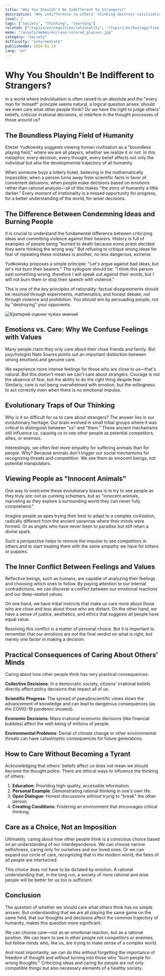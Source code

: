 ```yaml
---
title: "Why You Shouldn't Be Indifferent to Strangers?"
description: "Why indifference to others' thinking destroys civilization: the truth about how your beliefs affect the entire world."
level: 2
tags: ["society", "thinking", "learning"]
related: ["/topics/en/cognition/rationality", "/topics/en/biology/free-will", "/topics/en/society/discrimination", "/topics/en/cognition/cognitive-biases", "/topics/en/society/studing", "/topics/en/biology/behaviorism", "/topics/en/society/problem-list"]
meme: "/assets/memes/en/rose-colored_glasses.jpg"
category: "society"
difficulty: "intermediate"
publishedAt: 2024-01-15
lang: "en"
---
```


# Why You Shouldn't Be Indifferent to Strangers?

In a world where individualism is often raised to an absolute and the "every man for himself" principle seems natural, a logical question arises: should we even care what other people think? Do we have the right to judge others' beliefs, criticize irrational decisions, or interfere in the thought processes of those around us?

## The Boundless Playing Field of Humanity

Eliezer Yudkowsky suggests viewing human civilization as a "boundless playing field," where we are all players, whether we realize it or not. In this metaphor, every decision, every thought, every belief affects not only the individual but also the developmental trajectory of all humanity.

When someone buys a lottery ticket, believing in the mathematically impossible; when a person turns away from scientific facts in favor of convenient delusions; when people make decisions based on emotions rather than rational analysis—all of this makes "the story of humanity a little darker." Every moment of irrationality is a missed opportunity for progress, for a better understanding of the world, for wiser decisions.

## The Difference Between Condemning Ideas and Burning People

It is crucial to understand the fundamental difference between criticizing ideas and committing violence against their bearers. History is full of examples of people being "burned to death because some priest decided they were thinking the wrong way." But refusing to critique wrong ideas for fear of repeating these mistakes is another, no less dangerous, extreme.

Yudkowsky proposes a simple principle: "Let's argue against bad ideas, but let's not burn their bearers." The syllogism should be: "I think this person said something wrong, therefore I will speak out against their words, but I will not burn them or stop their speech with violence."

This is one of the key principles of rationality: factual disagreements should be resolved through experiments, mathematics, and honest debate, not through violence and prohibition. You should win by persuading people, not by "destroying" your opponents.

![Критерий оценки чужих мнений](/assets/memes/Graham_pyramid.jpg)

## Emotions vs. Care: Why We Confuse Feelings with Values

Many people claim they only care about their close friends and family. But psychologist Nate Soares points out an important distinction between strong emotions and genuine care.

We experience more intense feelings for those who are close to us—that's natural. But this doesn't mean we can't care about strangers. Courage is not the absence of fear, but the ability to do the right thing despite fear. Similarly, care is not being overwhelmed with emotion, but the willingness to act correctly even when there is no emotional impulse.

## Evolutionary Traps of Our Thinking

Why is it so difficult for us to care about strangers? The answer lies in our evolutionary heritage. Our brain evolved in small tribal groups where it was critical to distinguish between "us" and "them." These ancient mechanisms still influence us, causing us to see other people as potential competitors, allies, or enemies.

Interestingly, we often feel more empathy for suffering animals than for people. Why? Because animals don't trigger our social mechanisms for recognizing threats and competition. We see them as innocent beings, not potential manipulators.

## Viewing People as "Innocent Animals"

One way to overcome these evolutionary biases is to try to see people as they truly are: not as cunning schemers, but as "innocent animals, marveling as they explore a surrounding world they can never fully comprehend."

Imagine people as apes trying their best to adapt to a complex civilization, radically different from the ancient savannas where their minds were formed. Or as angels who have never been to paradise but still retain a divine spark.

Such a perspective helps to remove the impulse to see competitors in others and to start treating them with the same empathy we have for kittens or puppies.

## The Inner Conflict Between Feelings and Values

Reflective beings, such as humans, are capable of analyzing their feelings and choosing which ones to follow. By paying attention to our internal contradictions, we can discover a conflict between our emotional reactions and our deep-seated values.

On one hand, we have tribal instincts that make us care more about those who are close and less about those who are distant. On the other hand, we have a sense of justice, aesthetics, and ethics that suggests all people have equal value.

Resolving this conflict is a matter of personal choice. But it is important to remember that our emotions are not the final verdict on what is right, but merely one factor in making a decision.

## Practical Consequences of Caring About Others' Minds

Caring about how other people think has very practical consequences:

**Collective Decisions**: In a democratic society, citizens' irrational beliefs directly affect policy decisions that impact all of us.

**Scientific Progress**: The spread of pseudoscientific views slows the advancement of knowledge and can lead to dangerous consequences (as the COVID-19 pandemic showed).

**Economic Decisions**: Mass irrational economic decisions (like financial bubbles) affect the well-being of millions of people.

**Environmental Problems**: Denial of climate change or other environmental threats can have catastrophic consequences for future generations.

## How to Care Without Becoming a Tyrant

Acknowledging that others' beliefs affect us does not mean we should become the thought police. There are ethical ways to influence the thinking of others:

1.  **Education**: Providing high-quality, accessible information.
2.  **Personal Example**: Demonstrating rational thinking in one's own life.
3.  **Open Dialogue**: Honest discussions without trying to "break" the other person.
4.  **Creating Conditions**: Fostering an environment that encourages critical thinking.

## Care as a Choice, Not an Imposition

Ultimately, caring about how other people think is a conscious choice based on an understanding of our interdependence. We can choose narrow selfishness, caring only for ourselves and our loved ones. Or we can expand our circle of care, recognizing that in the modern world, the fates of all people are intertwined.

This choice does not have to be dictated by emotion. A rational understanding that, in the long run, a society of more rational and wise people will be better for us too is sufficient.

## Conclusion

The question of whether we should care what others think has no simple answer. But understanding that we are all playing the same game on the same field, that our thoughts and decisions affect the common trajectory of humanity, makes this question more significant.

We can choose care—not as an emotional reaction, but as a rational position. We can learn to see in other people not competitors or enemies, but fellow minds who, like us, are trying to make sense of a complex world.

And most importantly, we can do this without forgetting the importance of freedom of thought and without turning into those who "burn people for wrong thoughts." Criticizing ideas and caring for people are not only compatible things but also necessary elements of a healthy society.